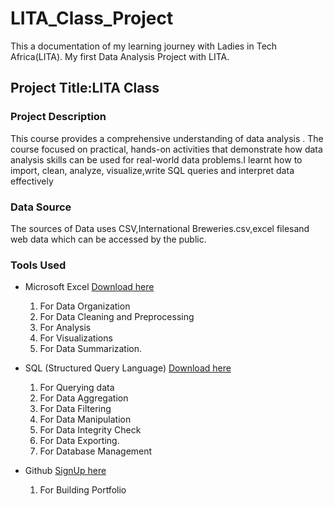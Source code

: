 # LITA_Class_Project
This a documentation of my learning journey with Ladies in Tech Africa(LITA). My first Data Analysis Project with LITA.

## Project Title:LITA Class

### Project Description
This course provides a comprehensive understanding of  data analysis . 
The course focused on practical, hands-on activities that demonstrate how data analysis skills can be used for real-world data problems.I learnt how to import, clean, analyze, visualize,write SQL queries and interpret data effectively

### Data Source
The sources of Data uses CSV,International Breweries.csv,excel filesand web data which can be accessed by the public.

### Tools Used
- Microsoft Excel [Download here](https://www.microsoft.com/en-us/microsoft-365/previous-versions/microsoft-excel-2013)
  1. For Data Organization
  2. For Data Cleaning and Preprocessing
  3. For Analysis
  4. For Visualizations
  5. For Data Summarization.

- SQL (Structured Query Language) [Download here](https://www.microsoft.com/en-us/sql-server/sql-server-downloads)
  1. For Querying data
  2. For Data Aggregation
  3. For Data Filtering
  4. For Data Manipulation
  5. For Data Integrity Check 
  6. For Data Exporting.
  7.  For Database Management
     
- Github [SignUp here](https://github.com/join)
   1. For Building Portfolio
      
